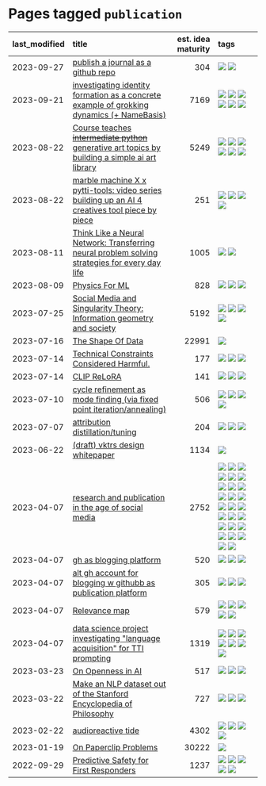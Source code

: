 # Pages tagged `publication`

|last_modified|title|est. idea maturity|tags
|:---|:---|---:|:---|
|2023-09-27|[publish a journal as a github repo](../journal_as_github.md)|304|[![](https://img.shields.io/badge/tag-public_good-c4fb38)](../tags/public_good.md) [![](https://img.shields.io/badge/tag-publication-1614f8)](../tags/publication.md)|
|2023-09-21|[investigating identity formation as a concrete example of grokking dynamics (+ NameBasis)](../identity_grokking_dynamics.md)|7169|[![](https://img.shields.io/badge/tag-alignment-3f9741)](../tags/alignment.md) [![](https://img.shields.io/badge/tag-experimental-53417a)](../tags/experimental.md) [![](https://img.shields.io/badge/tag-interpretability-1043a5)](../tags/interpretability.md) [![](https://img.shields.io/badge/tag-publication-1614f8)](../tags/publication.md) [![](https://img.shields.io/badge/tag-safety-22d494)](../tags/safety.md) [![](https://img.shields.io/badge/tag-wip-48fb29)](../tags/wip.md)|
|2023-08-22|[Course teaches ~~intermediate python~~ generative art topics by building a simple ai art library](../Course_teaches_basic_python_by_building_a_simple_ai_art_library.md)|5249|[![](https://img.shields.io/badge/tag-curriculum-82d6e)](../tags/curriculum.md) [![](https://img.shields.io/badge/tag-education-752fd7)](../tags/education.md) [![](https://img.shields.io/badge/tag-from_issue-869bd0)](../tags/from_issue.md) [![](https://img.shields.io/badge/tag-public_good-c4fb38)](../tags/public_good.md) [![](https://img.shields.io/badge/tag-publication-1614f8)](../tags/publication.md) [![](https://img.shields.io/badge/tag-wip-48fb29)](../tags/wip.md)|
|2023-08-22|[marble machine X x pytti-tools: video series building up an AI 4 creatives tool piece by piece](../marble_machine_x_pytti-tools.md)|251|[![](https://img.shields.io/badge/tag-curriculum-82d6e)](../tags/curriculum.md) [![](https://img.shields.io/badge/tag-public_good-c4fb38)](../tags/public_good.md) [![](https://img.shields.io/badge/tag-publication-1614f8)](../tags/publication.md) [![](https://img.shields.io/badge/tag-video_series-869cae)](../tags/video_series.md)|
|2023-08-11|[Think Like a Neural Network: Transferring neural problem solving strategies for every day life](../think_like_an_ann.md)|1005|[![](https://img.shields.io/badge/tag-philosophy-50c04b)](../tags/philosophy.md) [![](https://img.shields.io/badge/tag-publication-1614f8)](../tags/publication.md)|
|2023-08-09|[Physics For ML](../physics_for_ml.md)|828|[![](https://img.shields.io/badge/tag-curriculum-82d6e)](../tags/curriculum.md) [![](https://img.shields.io/badge/tag-education-752fd7)](../tags/education.md) [![](https://img.shields.io/badge/tag-publication-1614f8)](../tags/publication.md)|
|2023-07-25|[Social Media and Singularity Theory: Information geometry and society](../social_singularities.md)|5192|[![](https://img.shields.io/badge/tag-alignment-3f9741)](../tags/alignment.md) [![](https://img.shields.io/badge/tag-information_geometry-161a53)](../tags/information_geometry.md) [![](https://img.shields.io/badge/tag-philosophy-50c04b)](../tags/philosophy.md) [![](https://img.shields.io/badge/tag-publication-1614f8)](../tags/publication.md)|
|2023-07-16|[The Shape Of Data](../the_shape_of_data.md)|22991|[![](https://img.shields.io/badge/tag-publication-1614f8)](../tags/publication.md)|
|2023-07-14|[Technical Constraints Considered Harmful.](../constraints_considered_hazardous.md)|177|[![](https://img.shields.io/badge/tag-best_practices-e13c2b)](../tags/best_practices.md) [![](https://img.shields.io/badge/tag-engineering-297b32)](../tags/engineering.md) [![](https://img.shields.io/badge/tag-publication-1614f8)](../tags/publication.md)|
|2023-07-14|[CLIP ReLoRA](../clip_relora.md)|141|[![](https://img.shields.io/badge/tag-experimental-53417a)](../tags/experimental.md) [![](https://img.shields.io/badge/tag-open_source-b7fb0)](../tags/open_source.md) [![](https://img.shields.io/badge/tag-publication-1614f8)](../tags/publication.md)|
|2023-07-10|[cycle refinement as mode finding (via fixed point iteration/annealing)](../cycle_refinement_as_modefinding.md)|506|[![](https://img.shields.io/badge/tag-experimental-53417a)](../tags/experimental.md) [![](https://img.shields.io/badge/tag-publication-1614f8)](../tags/publication.md) [![](https://img.shields.io/badge/tag-text2image-a682e)](../tags/text2image.md) [![](https://img.shields.io/badge/tag-text2video-1661bc)](../tags/text2video.md)|
|2023-07-07|[attribution distillation/tuning](../attribution_tuning.md)|204|[![](https://img.shields.io/badge/tag-experimental-53417a)](../tags/experimental.md) [![](https://img.shields.io/badge/tag-model_compression-35d420)](../tags/model_compression.md) [![](https://img.shields.io/badge/tag-publication-1614f8)](../tags/publication.md)|
|2023-06-22|[(draft) vktrs design whitepaper](../vktrs_design_whitepaper.md)|1134|[![](https://img.shields.io/badge/tag-publication-1614f8)](../tags/publication.md)|
|2023-04-07|[research and publication in the age of social media](../research-and-social.md)|2752|[![](https://img.shields.io/badge/tag-arxiv-cdef47)](../tags/arxiv.md) [![](https://img.shields.io/badge/tag-citation-99b5f2)](../tags/citation.md) [![](https://img.shields.io/badge/tag-corrections-d46ff4)](../tags/corrections.md) [![](https://img.shields.io/badge/tag-credit-faa2fc)](../tags/credit.md) [![](https://img.shields.io/badge/tag-curation-1ee399)](../tags/curation.md) [![](https://img.shields.io/badge/tag-discoverability-49fd1a)](../tags/discoverability.md) [![](https://img.shields.io/badge/tag-discussion-97a75e)](../tags/discussion.md) [![](https://img.shields.io/badge/tag-feed-6edb5)](../tags/feed.md) [![](https://img.shields.io/badge/tag-git-3c7f53)](../tags/git.md) [![](https://img.shields.io/badge/tag-git-3c7f53)](../tags/git.md) [![](https://img.shields.io/badge/tag-historyofscience-f1c85)](../tags/historyofscience.md) [![](https://img.shields.io/badge/tag-mastodon-2229ca)](../tags/mastodon.md) [![](https://img.shields.io/badge/tag-openreview-3b815)](../tags/openreview.md) [![](https://img.shields.io/badge/tag-paperswithcode-3b18a)](../tags/paperswithcode.md) [![](https://img.shields.io/badge/tag-platform-957448)](../tags/platform.md) [![](https://img.shields.io/badge/tag-publication-1614f8)](../tags/publication.md) [![](https://img.shields.io/badge/tag-reproducibility-936135)](../tags/reproducibility.md) [![](https://img.shields.io/badge/tag-research-deeba9)](../tags/research.md) [![](https://img.shields.io/badge/tag-retractions-c456a9)](../tags/retractions.md) [![](https://img.shields.io/badge/tag-search-d7de4b)](../tags/search.md) [![](https://img.shields.io/badge/tag-socialmedia-e54ba1)](../tags/socialmedia.md) [![](https://img.shields.io/badge/tag-stackoverflow-426a5f)](../tags/stackoverflow.md) [![](https://img.shields.io/badge/tag-subscription-e3b2c7)](../tags/subscription.md) [![](https://img.shields.io/badge/tag-transparency-d548d8)](../tags/transparency.md) [![](https://img.shields.io/badge/tag-twitter-dafbc7)](../tags/twitter.md) [![](https://img.shields.io/badge/tag-validation-7064e0)](../tags/validation.md)|
|2023-04-07|[gh as blogging platform](../gh_as_blogging_platform.md)|520|[![](https://img.shields.io/badge/tag-publication-1614f8)](../tags/publication.md) [![](https://img.shields.io/badge/tag-tooling-12f6d5)](../tags/tooling.md) [![](https://img.shields.io/badge/tag-wip-48fb29)](../tags/wip.md)|
|2023-04-07|[alt gh account for blogging w githubb as publication platform](../alt_gh_account_for_blogging.md)|305|[![](https://img.shields.io/badge/tag-MILESTONE_POC-e168be)](../tags/MILESTONE_POC.md) [![](https://img.shields.io/badge/tag-publication-1614f8)](../tags/publication.md) [![](https://img.shields.io/badge/tag-wip-48fb29)](../tags/wip.md)|
|2023-04-07|[Relevance map](../Relevance_map.md)|579|[![](https://img.shields.io/badge/tag-meta-c92725)](../tags/meta.md) [![](https://img.shields.io/badge/tag-prompting-9c3a4a)](../tags/prompting.md) [![](https://img.shields.io/badge/tag-publication-1614f8)](../tags/publication.md) [![](https://img.shields.io/badge/tag-stability-4db4d2)](../tags/stability.md) [![](https://img.shields.io/badge/tag-tooling-12f6d5)](../tags/tooling.md)|
|2023-04-07|[data science project investigating "language acquisition" for TTI prompting](../tti_language_aqcuisition.md)|1319|[![](https://img.shields.io/badge/tag-alignment-3f9741)](../tags/alignment.md) [![](https://img.shields.io/badge/tag-dataset-e9b626)](../tags/dataset.md) [![](https://img.shields.io/badge/tag-experimental-53417a)](../tags/experimental.md) [![](https://img.shields.io/badge/tag-prompting-9c3a4a)](../tags/prompting.md) [![](https://img.shields.io/badge/tag-publication-1614f8)](../tags/publication.md) [![](https://img.shields.io/badge/tag-publicgood-fe4dc)](../tags/publicgood.md) [![](https://img.shields.io/badge/tag-stability-4db4d2)](../tags/stability.md)|
|2023-03-23|[On Openness in AI](../on_openness_in_ai.md)|517|[![](https://img.shields.io/badge/tag-alignment-3f9741)](../tags/alignment.md) [![](https://img.shields.io/badge/tag-publication-1614f8)](../tags/publication.md) [![](https://img.shields.io/badge/tag-publicgood-fe4dc)](../tags/publicgood.md)|
|2023-03-22|[Make an NLP dataset out of the Stanford Encyclopedia of Philosophy](../sep_dataset.md)|727|[![](https://img.shields.io/badge/tag-dataset-e9b626)](../tags/dataset.md) [![](https://img.shields.io/badge/tag-publication-1614f8)](../tags/publication.md) [![](https://img.shields.io/badge/tag-wip-48fb29)](../tags/wip.md)|
|2023-02-22|[audioreactive tide](../audioreactive_tide.md)|4302|[![](https://img.shields.io/badge/tag-animation-e3be61)](../tags/animation.md) [![](https://img.shields.io/badge/tag-completed-c4c41f)](../tags/completed.md) [![](https://img.shields.io/badge/tag-experimental-53417a)](../tags/experimental.md) [![](https://img.shields.io/badge/tag-publication-1614f8)](../tags/publication.md)|
|2023-01-19|[On Paperclip Problems](../on_paperclip_problems.md)|30222|[![](https://img.shields.io/badge/tag-publication-1614f8)](../tags/publication.md)|
|2022-09-29|[Predictive Safety for First Responders](../safety-officer.md)|1237|[![](https://img.shields.io/badge/tag-completed-c4c41f)](../tags/completed.md) [![](https://img.shields.io/badge/tag-dataset-e9b626)](../tags/dataset.md) [![](https://img.shields.io/badge/tag-publication-1614f8)](../tags/publication.md) [![](https://img.shields.io/badge/tag-publicgood-fe4dc)](../tags/publicgood.md) [![](https://img.shields.io/badge/tag-wip-48fb29)](../tags/wip.md)|